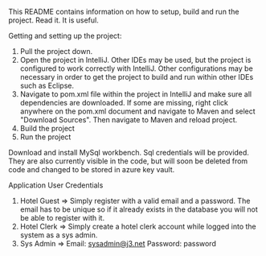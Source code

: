 This README contains information on how to setup, build and run the project. Read it. It is useful.

Getting and setting up the project:

1. Pull the project down.
2. Open the project in IntelliJ. Other IDEs may be used, but the project is configured to work correctly with 	   IntelliJ. Other configurations may be necessary in order to get the project to build and run within other IDEs such as Eclipse.
3. Navigate to pom.xml file within the project in IntelliJ and make sure all dependencies are downloaded. If some are missing, right click anywhere on the pom.xml document and navigate to Maven and select "Download Sources". Then navigate to Maven and reload project.
4. Build the project
5. Run the project

Download and install MySql workbench. Sql credentials will be provided. They are also currently visible in the code, but will soon be deleted from code and changed to be stored in azure key vault.

Application User Credentials

1. Hotel Guest => Simply register with a valid email and a password. The email has to be unique so if it already exists in the database you will not be able to register with it.
2. Hotel Clerk => Simply create a hotel clerk account while logged into the system as a sys admin.
3. Sys Admin => Email: sysadmin@j3.net Password: password

